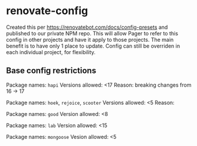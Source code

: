 # renovate-config
Created this per https://renovatebot.com/docs/config-presets and published to our private NPM repo. This will allow Pager to refer to this config in other projects and have it apply to those projects. The main benefit is to have only 1 place to update. Config can still be overriden in each individual project, for flexibility.

## Base config restrictions
Package names: `hapi`
Versions allowed: <17
Reason: breaking changes from 16 -> 17

Package names: `hoek`, `rejoice`, `scooter`
Versions allowed: <5
Reason:

Package names: `good`
Version allowed: <8

Package names: `lab`
Version allowed: <15

Package names: `mongoose` 
Vesion allowed: <5